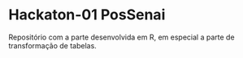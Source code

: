 # Hackaton-01 PosSenai

Repositório com a parte desenvolvida em R, em especial a parte de transformação de tabelas.